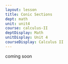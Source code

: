 ```yaml
---
layout: lesson
title: Conic Sections
dept: math
unit: unit4
course: calculus-II
deptDisplay: Math
unitDisplay: Unit 4
courseDisplay: Calculus II
---
```


coming soon
